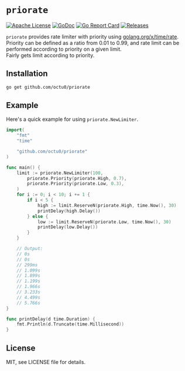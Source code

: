 # `priorate`

[![Apache License](https://img.shields.io/github/license/octu0/priorate)](https://github.com/octu0/priorate/blob/master/LICENSE)
[![GoDoc](https://godoc.org/github.com/octu0/priorate?status.svg)](https://godoc.org/github.com/octu0/priorate)
[![Go Report Card](https://goreportcard.com/badge/github.com/octu0/priorate)](https://goreportcard.com/report/github.com/octu0/priorate)
[![Releases](https://img.shields.io/github/v/release/octu0/priorate)](https://github.com/octu0/priorate/releases)

`priorate` provides rate limiter with priority using [golang.org/x/time/rate](https://pkg.go.dev/golang.org/x/time/rate).  
Priority can be defined as a ratio from 0.01 to 0.99, and rate limit can be performed according to priority on a given limit.  
Fairly gets limit according to priority.

## Installation

```bash
go get github.com/octu0/priorate
```

## Example

Here's a quick example for using `priorate.NewLimiter`.

```go
import(
	"fmt"
	"time"

	"github.com/octu0/priorate"
)

func main() {
	limit := priorate.NewLimiter(100,
		priorate.Priority(priorate.High, 0.7),
		priorate.Priority(priorate.Low, 0.3),
	)
	for i := 0; i < 10; i += 1 {
		if i < 5 {
			high := limit.ReserveN(priorate.High, time.Now(), 30)
			printDelay(high.Delay())
		} else {
			low := limit.ReserveN(priorate.Low, time.Now(), 30)
			printDelay(low.Delay())
		}
	}

	// Output:
	// 0s
	// 0s
	// 299ms
	// 1.099s
	// 1.899s
	// 1.199s
	// 1.966s
	// 3.233s
	// 4.499s
	// 5.766s
}

func printDelay(d time.Duration) {
	fmt.Println(d.Truncate(time.Millisecond))
}
```

## License

MIT, see LICENSE file for details.
